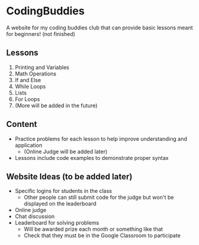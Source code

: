 # CodingBuddies
A website for my coding buddies club that can provide basic lessons meant for beginners! (not finished)

## Lessons
1. Printing and Variables
2. Math Operations
3. If and Else
4. While Loops
5. Lists
6. For Loops
7. (More will be added in the future)

## Content
* Practice problems for each lesson to help improve understanding and application
  * (Online Judge will be added later)
* Lessons include code examples to demonstrate proper syntax

## Website Ideas (to be added later)
* Specific logins for students in the class
  * Other people can still submit code for the judge but won't be displayed on the leaderboard
* Online judge
* Chat discussion
* Leaderboard for solving problems
  * Will be awarded prize each month or something like that
  * Check that they must be in the Google Classroom to participate
